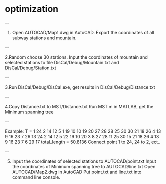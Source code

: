# optimization

--

1. Open AUTOCAD/Map1.dwg in AutoCAD.
Export the coordinates of all subway stations and mountain.

--

2.Random choose 30 stations.
Input the coordinates of mountain and selected stations to file DisCal/Debug/Mountain.txt and DisCal/Debug/Station.txt

--

3.Run DisCal/Debug/DisCal.exe, get results in DisCal/Debug/Distance.txt

--

4.Copy Distance.txt to MST/Distance.txt
Run MST.m in MATLAB, get the Minimum spanning tree

--

Example:
T =
     1    24     2    14    12     5     1    19    10    10    19    20    27    28    28    25    30    30    21    18    26     4    13     9    16    23     7    26    13
    24     2    14    12     5    22    19    10    20     3     8    27    28    11    25    30    15    21    18    26     4    13     9    16    23     7     6    29    17
total_length =
   50.8136
Connect point 1 to 24, 24 to 2, ect..

--

5. Input the coordinates of selected stations to AUTOCAD/point.txt
Input the coordinates of Minimum spanning tree to AUTOCAD/line.txt
Open AUTOCAD/Map2.dwg in AutoCAD
Put point.txt and line.txt into command line console.

